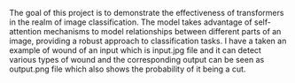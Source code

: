 The goal of this project is to demonstrate the effectiveness of transformers in the realm of image classification. The model takes advantage of self-attention mechanisms to model relationships between different parts of an image, providing a robust approach to classification tasks.
I have a taken an example of wound of an input which is input.jpg file and it can detect various types of wound and the corresponding output can be seen as output.png file which also shows the probability of it being a cut.

